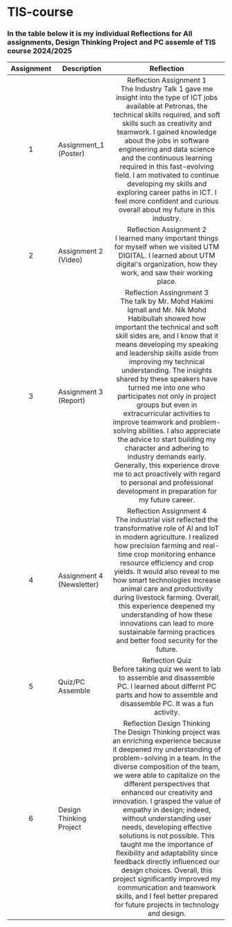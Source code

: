 # TIS-course
### In the table below it is my individual Reflections for All assignments, Design Thinking Project and PC assemle of TIS course 2024/2025


| Assignment  | Description   | Reflection |
| :-----: |  ------ | :-----: | 
| 1 | Assignment_1 (Poster)  | Reflection Assignment 1 <br> The Industry Talk 1  gave me insight into the type of ICT jobs available at Petronas, the technical skills required, and soft skills such as creativity and teamwork. I gained knowledge about the jobs in software engineering and data science and the continuous learning required in this fast-evolving field. I am motivated to continue developing my skills and exploring career paths in ICT. I feel more confident and curious overall about my future in this industry. | 
| 2 | Assignment 2 (Video)  | Reflection Assignment 2 <br>  I learned many important things for myself when we visited UTM DIGITAL. I learned about UTM digital's organization, how they work, and saw their working place.           <br> 
| 3 | Assignment 3 (Report)  | Reflection Assingnment 3 <br> The talk by  Mr. Mohd Hakimi Iqmall and Mr. Nik Mohd Habibullah showed how important the technical and soft skill sides are, and I know that it means developing my speaking and leadership skills aside from improving my technical understanding. The insights shared by these speakers have turned me into one who participates not only in project groups but even in extracurricular activities to improve teamwork and problem-solving abilities. I also appreciate the advice to start building my character and adhering to industry demands early. Generally, this experience drove me to act proactively with regard to personal and professional development in preparation for my future career.| 
| 4 | Assignment 4 (Newsletter)  | Reflection Assignment 4 <br>  The industrial visit reflected the transformative role of AI and IoT in modern agriculture. I realized how precision farming and real-time crop monitoring enhance resource efficiency and crop yields. It would also reveal to me how smart technologies increase animal care and productivity during livestock farming. Overall, this experience deepened my understanding of how these innovations can lead to more sustainable farming practices and better food security for the future.         |
| 5 | Quiz/PC Assemble  | Reflection Quiz <br> Before taking quiz we went to lab to assemble and disassemble PC. I learned about differnt PC parts and how to assemble and disassemble PC. It was a fun activity.|
| 6 | Design Thinking Project | Reflection Design Thinking <br> The Design Thinking project was an enriching experience because it deepened my understanding of problem-solving in a team. In the diverse composition of the team, we were able to capitalize on the different perspectives that enhanced our creativity and innovation. I grasped the value of empathy in design; indeed, without understanding user needs, developing effective solutions is not possible. This taught me the importance of flexibility and adaptability since feedback directly influenced our design choices. Overall, this project significantly improved my communication and teamwork skills, and I feel better prepared for future projects in technology and design. 

